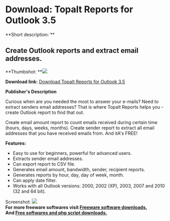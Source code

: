 # Download: Topalt Reports for Outlook 3.5

**Short description: **

## Create Outlook reports and extract email addresses.

  
**Thumbshot: **![](http://www.freewarefiles.com/screenshot/tpltrprtoutlook_md.jpg)   
  
**Download link:** [Download Topalt Reports for Outlook 3.5](http://freesoftwares.boysofts.com/Topalt-Reports-for-Outlook_program_65581.html)  
  

**Publisher's Description**  
  

Curious when are you needed the most to answer your e-mails? Need to extract
senders email addresses? That is where Topalt Reports helps you - create
Outlook report to find that out.

Create email amount report to count emails received during certain time
(hours, days, weeks, months). Create sender report to extract all email
addresses that you have received emails from. And itA's FREE!

**Features:**

  * Easy to use for beginners, powerful for advanced users. 
  * Extracts sender email addresses. 
  * Can export report to CSV file. 
  * Generates email amount, bandwidth, sender, recipient reports. 
  * Generates reports by hour, day, day of week, month. 
  * Can apply date filter. 
  * Works with all Outlook versions: 2000, 2002 (XP), 2003, 2007 and 2010 (32 and 64 bit). 

  
  
Screenshot: ![](http://www.freewarefiles.com/screenshot/tpltrprtoutlook.jpg)  
**For more freeware softwares visit [Freeware software downloads.](http://freesoftwares.boysofts.com/)**   
**And [Free softwares and php script downloads.](http://www.boysofts.com/)**

